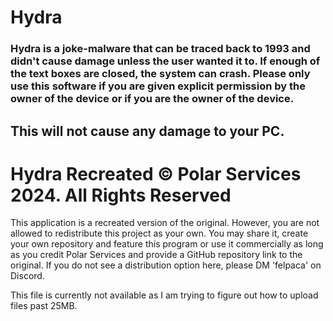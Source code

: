 # Hydra
### Hydra is a joke-malware that can be traced back to 1993 and didn't cause damage unless the user wanted it to. If enough of the text boxes are closed, the system can crash. Please only use this software if you are given explicit permission by the owner of the device or if you are the owner of the device.

## This will not cause any damage to your PC.

# Hydra Recreated © Polar Services 2024. All Rights Reserved
This application is a recreated version of the original. However, you are not allowed to redistribute this project as your own. You may share it, create your own repository and feature this program or use it commercially as long as you credit Polar Services and provide a GitHub repository link to the original. If you do not see a distribution option here, please DM 'felpaca' on Discord.

This file is currently not available as I am trying to figure out how to upload files past 25MB.

